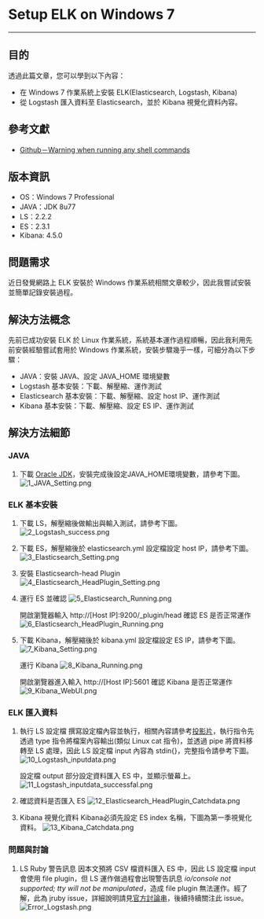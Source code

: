 # Setup ELK on Windows 7
---

## 目的
透過此篇文章，您可以學到以下內容：
* 在 Windows 7 作業系統上安裝 ELK(Elasticsearch, Logstash, Kibana)
* 從 Logstash 匯入資料至 Elasticsearch，並於 Kibana 視覺化資料內容。

## 參考文獻
* [Github－Warning when running any shell commands](https://github.com/elastic/logstash/issues/3087)


## 版本資訊
* OS：Windows 7 Professional
* JAVA：JDK 8u77
* LS：2.2.2
* ES：2.3.1
* Kibana: 4.5.0

## 問題需求
近日發覺網路上 ELK 安裝於 Windows 作業系統相關文章較少，因此我嘗試安裝並簡單記錄安裝過程。

## 解決方法概念
先前已成功安裝 ELK 於 Linux 作業系統，系統基本運作過程順暢，因此我利用先前安裝經驗嘗試套用於 Windows 作業系統，安裝步驟幾乎一樣，可細分為以下步驟：
* JAVA：安裝 JAVA、設定 JAVA_HOME 環境變數
* Logstash 基本安裝：下載、解壓縮、運作測試
* Elasticsearch 基本安裝：下載、解壓縮、設定 host IP、運作測試
* Kibana 基本安裝：下載、解壓縮、設定 ES IP、運作測試

## 解決方法細節
### JAVA
1. 下載 [Oracle JDK](http://www.oracle.com/technetwork/java/javase/downloads/jdk8-downloads-2133151.html)，安裝完成後設定JAVA_HOME環境變數，請參考下圖。
	![1_JAVA_Setting.png](../pictures/1_JAVA_Setting.PNG)

### ELK 基本安裝
1. 下載 LS，解壓縮後做輸出與輸入測試，請參考下圖。
	![2_Logstash_success.png](../pictures/2_Logstash_success.PNG)

2. 下載 ES，解壓縮後於 elasticsearch.yml 設定檔設定 host IP，請參考下圖。
	![3_Elasticsearch_Setting.png](../pictures/3_Elasticsearch_Setting.PNG)

3. 安裝 Elasticsearch-head Plugin
	![4_Elasticsearch_HeadPlugin_Setting.png](../pictures/4_Elasticsearch_HeadPlugin_Setting.PNG)

4. 運行 ES 並確認
	![5_Elasticsearch_Running.png](../pictures/5_Elasticsearch_Running.PNG)
	
    開啟瀏覽器輸入 http://[Host IP]:9200/_plugin/head 確認 ES 是否正常運作
    ![6_Elasticsearch_HeadPlugin_Running.png](../pictures/6_Elasticsearch_HeadPlugin_Running.PNG)

5. 下載 Kibana，解壓縮後於 kibana.yml 設定檔設定 ES IP，請參考下圖。
	![7_Kibana_Setting.png](../pictures/7_Kibana_Setting.PNG)
    
    運行 Kibana
    ![8_Kibana_Running.png](../pictures/8_Kibana_Running.PNG)
    
    開啟瀏覽器進入輸入 http://[Host IP]:5601 確認 Kibana 是否正常運作
    ![9_Kibana_WebUI.png](../pictures/9_Kibana_WebUI.PNG)

### ELK 匯入資料
1. 執行 LS 設定檔
	撰寫設定檔內容並執行，相關內容請參考[投影片](http://colorbook.github.io/elk_notes/slides/ELK_share_public.html)，執行指令先透過 type 指令將檔案內容輸出(類似 Linux cat 指令)，並透過 pipe 將資料移轉至 LS 處理，因此 LS 設定檔 input 內容為 stdin{}，完整指令請參考下圖。
	![10_Logstash_inputdata.png](../pictures/10_Logstash_inputdata.PNG)
    
    設定檔 output 部分設定資料匯入 ES 中，並顯示螢幕上。
    ![11_Logstash_inputdata_successfal.png](../pictures/11_Logstash_inputdata_successfal.PNG)

2. 確認資料是否匯入 ES
	![12_Elasticsearch_HeadPlugin_Catchdata.png](../pictures/12_Elasticsearch_HeadPlugin_Catchdata.PNG)

3. Kibana 視覺化資料
	Kibana必須先設定 ES index 名稱，下圖為第一季視覺化資料。
    ![13_Kibana_Catchdata.png](../pictures/13_Kibana_Catchdata.PNG)

### 問題與討論
1. LS Ruby 警告訊息
	因本文預將 CSV 檔資料匯入 ES 中，因此 LS 設定檔 input 會使用 file plugin，但 LS 運作做過程會出現警告訊息 *io/console not supported; tty will not be manipulated*，造成 file plugin 無法運作。經了解，此為 jruby issue，詳細說明請見[官方討論串](https://github.com/elastic/logstash/issues/3087)，後續持續關注此 issue。
	![Error_Logstash.png](../pictures/Error_Logstash.PNG)

